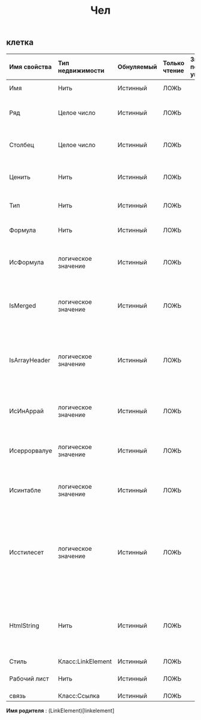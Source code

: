 ﻿---
title: Чел
second_title: Aspose.Cells Cloud Documen
type: docs
url: /ru/specification/model/cell/
description: "Aspose.Cells Спецификация облачной модели: Cell. Легко обрабатывайте Excel и другие документы электронных таблиц с помощью таких функций, как открытие, создание, редактирование, разделение, слияние, сравнение и преобразование."
weight: 50
---
## **клетка**

 

| Имя свойства| Тип недвижимости| Обнуляемый| Только чтение| Значение по умолчанию| Описание|
|:- |:- |:- |:- |:- |:- |
| Имя| Нить| Истинный| ЛОЖЬ|| Получает имя ячейки.|
| Ряд| Целое число| Истинный| ЛОЖЬ|| Получает номер строки (отсчитываемый от нуля) ячейки.|
| Столбец| Целое число| Истинный| ЛОЖЬ|| Получает номер столбца (отсчитываемый от нуля) ячейки.|
| Ценить| Нить| Истинный| ЛОЖЬ|| Получает значение, содержащееся в этой ячейке.|
| Тип| Нить| Истинный| ЛОЖЬ|| Представляет тип значения ячейки.|
|Формула| Нить| Истинный| ЛОЖЬ|| Получает или задает формулу метода .|
| ИсФормула| логическое значение| Истинный| ЛОЖЬ|| Указывает, содержит ли указанная ячейка формулу.|
| IsMerged| логическое значение| Истинный| ЛОЖЬ|| Проверяет, является ли ячейка частью объединенного диапазона или нет.|
| IsArrayHeader| логическое значение| Истинный| ЛОЖЬ|| Указывает, что формула ячейки является формулой массива и является первой ячейкой массива.|
| ИсИнАррай| логическое значение| Истинный| ЛОЖЬ|| Указывает, является ли формула ячейки формулой массива.|
| Исеррорвалуе| логическое значение| Истинный| ЛОЖЬ|| Проверяет, является ли значение этой ячейки ошибкой.|
| Исинтабле| логическое значение| Истинный| ЛОЖЬ|| Указывает, является ли эта ячейка частью формулы таблицы.|
| Исстилесет| логическое значение| Истинный| ЛОЖЬ|| Указывает, установлен ли стиль ячейки. Если возвращается false, это означает, что эта ячейка имеет формат ячейки по умолчанию.|
| HtmlString| Нить| Истинный| ЛОЖЬ|| Получает и задает строку HTML, содержащую данные и некоторые форматы в этой ячейке.|
| Стиль| Класс:LinkElement| Истинный| ЛОЖЬ|||
| Рабочий лист| Нить| Истинный| ЛОЖЬ|| Получает родительский лист.|
| связь| Класс:Ссылка| Истинный| ЛОЖЬ|||

**Имя родителя** : (LinkElement)[linkelement]